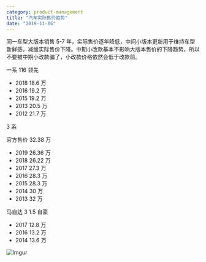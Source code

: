 ```yaml
---
category: product-management
title: "汽车实际售价趋势"
date: "2019-11-06"
---
```


同一车型大版本销售 5-7 年，实际售价逐年降低，中间小版本更新用于维持车型新鲜感，减缓实际售价下降。中期小改款基本不影响大版本售价的下降趋势，所以不要被中期小改款骗了，小改款价格依然会低于改款前。

一系 116 领先

- 2018 18.6 万
- 2016 19.2 万
- 2015 19.2 万
- 2013 20.5 万
- 2012 21.7 万

3 系

官方售价 32.38 万

- 2019 26.36 万
- 2018 26.22 万
- 2017 27.3 万
- 2016 28.3 万
- 2015 28.3 万
- 2014 30 万
- 2013 32 万

马自达 3 1.5 自豪

- 2017 12.8 万
- 2016 13.2 万
- 2014 13.6 万

![Imgur](https://goooooouwa.eu.org:8143/static/images/CxDVVyj.png)
